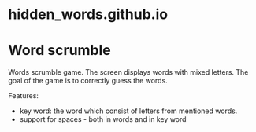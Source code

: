 # hidden_words.github.io
# Word scrumble
Words scrumble game. The screen displays words with mixed letters. The goal of the game is to correctly guess the words.

Features:
* key word: the word which consist of letters from mentioned words.
* support for spaces - both in words and in key word